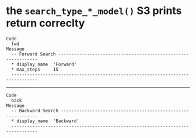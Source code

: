 # the `search_type_*_model()` S3 prints return correclty

    Code
      fwd
    Message
      -- Forward Search --------------------------------------------------------------
      * display_name  'Forward'
      * max_steps     15
      --------------------------------------------------------------------------------

---

    Code
      back
    Message
      -- Backward Search -------------------------------------------------------------
      * display_name  'Backward'
      --------------------------------------------------------------------------------

